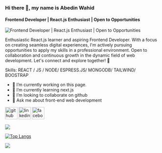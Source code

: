 ### Hi there 👋, my name is Abedin Wahid
#### Frontend Developer | React.js Enthusiast | Open to Opportunities
![Frontend Developer | React.js Enthusiast | Open to Opportunities](https://media.licdn.com/dms/image/D5616AQHRXySh_RyCTA/profile-displaybackgroundimage-shrink_350_1400/0/1700421922958?e=1707350400&v=beta&t=i1ovvQysBuMMskFi_xX2DvTb26psc7M8YDaIAETJL2Y)

Enthusiastic React.js learner and aspiring Frontend Developer. With a focus on creating seamless digital experiences, I'm actively pursuing opportunities to apply my skills in a professional environment. Open to collaboration and continuous growth in the dynamic field of web development. Let's connect and explore together! 🚀 

Skills:  REACT / JS / NODE/ ESPRESS.JS/ MONGODB/ TAILWIND/ BOOSTRAP

- 🔭 I’m currently working on this page. 
- 🌱 I’m currently learning next.js 
- 👯 I’m looking to collaborate on github 
- 💬 Ask me about front-end web development 


[<img src='https://cdn.jsdelivr.net/npm/simple-icons@3.0.1/icons/github.svg' alt='github' height='40'>](https://github.com/abedinwahid9)  [<img src='https://cdn.jsdelivr.net/npm/simple-icons@3.0.1/icons/linkedin.svg' alt='linkedin' height='40'>](https://www.linkedin.com/in/abedinwahid9/)  [<img src='https://cdn.jsdelivr.net/npm/simple-icons@3.0.1/icons/facebook.svg' alt='facebook' height='40'>](https://www.facebook.com/abedin.wahid.5)  

![](http://github-profile-summary-cards.vercel.app/api/cards/repos-per-language?username=vn7n24fzkq&theme=default)

[![Top Langs](https://github-readme-stats.vercel.app/api/top-langs/?username=abedinwahid9)](https://github.com/anuraghazra/github-readme-stats)

![](http://github-profile-summary-cards.vercel.app/api/cards/profile-details?username=vn7n24fzkq&theme=default)

